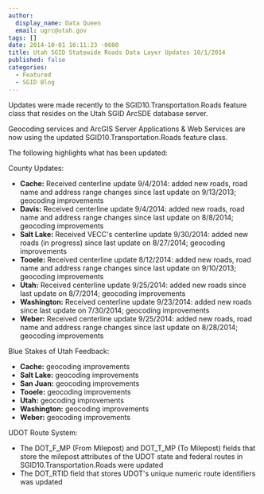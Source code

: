 ```yaml
---
author:
  display_name: Data Queen
  email: ugrc@utah.gov
tags: []
date: 2014-10-01 16:11:23 -0600
title: Utah SGID Statewide Roads Data Layer Updates 10/1/2014
published: false
categories:
  - Featured
  - SGID Blog
---
```

Updates were made recently to the SGID10.Transportation.Roads feature class that resides on the Utah SGID ArcSDE database server.

Geocoding services and ArcGIS Server Applications & Web Services are now using the updated SGID10.Transportation.Roads feature class.

The following highlights what has been updated:

County Updates:

- **Cache:** Received centerline update 9/4/2014: added new roads, road name and address range changes since last update on 9/13/2013; geocoding improvements
- **Davis:** Received centerline update 9/4/2014: added new roads, road name and address range changes since last update on 8/8/2014; geocoding improvements
- **Salt Lake:** Received VECC's centerline update 9/30/2014: added new roads (in progress) since last update on 8/27/2014; geocoding improvements
- **Tooele:** Received centerline update 8/12/2014: added new roads, road name and address range changes since last update on 9/10/2013; geocoding improvements
- **Utah:** Received centerline update 9/25/2014: added new roads since last update on 8/7/2014; geocoding improvements
- **Washington:** Received centerline update 9/23/2014: added new roads since last update on 7/30/2014; geocoding improvements
- **Weber:** Received centerline update 9/25/2014: added new roads, road name and address range changes since last update on 8/28/2014; geocoding improvements

Blue Stakes of Utah Feedback:

- **Cache:** geocoding improvements
- **Salt Lake:** geocoding improvements
- **San Juan:** geocoding improvements
- **Tooele:** geocoding improvements
- **Utah:** geocoding improvements
- **Washington:** geocoding improvements
- **Weber:** geocoding improvements

UDOT Route System:

- The DOT\_F\_MP (From Milepost) and DOT\_T\_MP (To Milepost) fields that store the milepost attributes of the UDOT state and federal routes in SGID10.Transportation.Roads were updated
- The DOT_RTID field that stores UDOT's unique numeric route identifiers was updated
